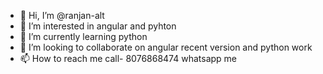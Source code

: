 - 👋 Hi, I’m @ranjan-alt
- 👀 I’m interested in angular and pyhton
- 🌱 I’m currently learning python
- 💞️ I’m looking to collaborate on angular recent version and python work
- 📫 How to reach me call- 8076868474 whatsapp me

<!---
ranjan-alt/ranjan-alt is a ✨ special ✨ repository because its `README.md` (this file) appears on your GitHub profile.
You can click the Preview link to take a look at your changes.
--->
